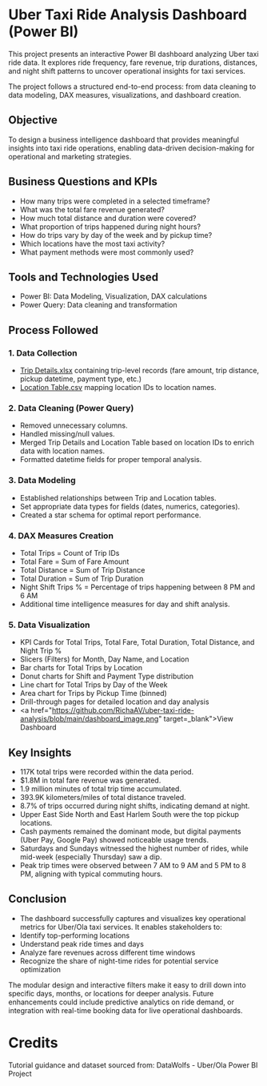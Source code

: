 # Uber Taxi Ride Analysis Dashboard (Power BI)
This project presents an interactive Power BI dashboard analyzing Uber taxi ride data. It explores ride frequency, fare revenue, trip durations, distances, and night shift patterns to uncover operational insights for taxi services.

The project follows a structured end-to-end process: from data cleaning to data modeling, DAX measures, visualizations, and dashboard creation.

## Objective
To design a business intelligence dashboard that provides meaningful insights into taxi ride operations, enabling data-driven decision-making for operational and marketing strategies.

## Business Questions and KPIs
* How many trips were completed in a selected timeframe?
* What was the total fare revenue generated?
* How much total distance and duration were covered?
* What proportion of trips happened during night hours?
* How do trips vary by day of the week and by pickup time?
* Which locations have the most taxi activity?
* What payment methods were most commonly used?

## Tools and Technologies Used
* Power BI: Data Modeling, Visualization, DAX calculations
* Power Query: Data cleaning and transformation

## Process Followed
### 1. Data Collection
* <a href="https://github.com/RichaAV/uber-taxi-ride-analysis/blob/main/trip-details.xlsx">Trip Details.xlsx</a> containing trip-level records (fare amount, trip distance, pickup datetime, payment type, etc.)
* <a href="https://github.com/RichaAV/uber-taxi-ride-analysis/blob/main/location-table.csv">Location Table.csv</a> mapping location IDs to location names.

### 2. Data Cleaning (Power Query)
* Removed unnecessary columns.
* Handled missing/null values.
* Merged Trip Details and Location Table based on location IDs to enrich data with location names.
* Formatted datetime fields for proper temporal analysis.

### 3. Data Modeling
* Established relationships between Trip and Location tables.
* Set appropriate data types for fields (dates, numerics, categories).
* Created a star schema for optimal report performance.

### 4. DAX Measures Creation
* Total Trips = Count of Trip IDs
* Total Fare = Sum of Fare Amount
* Total Distance = Sum of Trip Distance
* Total Duration = Sum of Trip Duration
* Night Shift Trips % = Percentage of trips happening between 8 PM and 6 AM
* Additional time intelligence measures for day and shift analysis.

### 5. Data Visualization
* KPI Cards for Total Trips, Total Fare, Total Duration, Total Distance, and Night Trip %
* Slicers (Filters) for Month, Day Name, and Location
* Bar charts for Total Trips by Location
* Donut charts for Shift and Payment Type distribution
* Line chart for Total Trips by Day of the Week
* Area chart for Trips by Pickup Time (binned)
* Drill-through pages for detailed location and day analysis
* <a href="https://github.com/RichaAV/uber-taxi-ride-analysis/blob/main/dashboard_image.png" target=_blank">View Dashboard</a>

## Key Insights
* 117K total trips were recorded within the data period.
* $1.8M in total fare revenue was generated.
* 1.9 million minutes of total trip time accumulated.
* 393.9K kilometers/miles of total distance traveled.
* 8.7% of trips occurred during night shifts, indicating demand at night.
* Upper East Side North and East Harlem South were the top pickup locations.
* Cash payments remained the dominant mode, but digital payments (Uber Pay, Google Pay) showed noticeable usage trends.
* Saturdays and Sundays witnessed the highest number of rides, while mid-week (especially Thursday) saw a dip.
* Peak trip times were observed between 7 AM to 9 AM and 5 PM to 8 PM, aligning with typical commuting hours.

## Conclusion
* The dashboard successfully captures and visualizes key operational metrics for Uber/Ola taxi services. It enables stakeholders to:
* Identify top-performing locations
* Understand peak ride times and days
* Analyze fare revenues across different time windows
* Recognize the share of night-time rides for potential service optimization

The modular design and interactive filters make it easy to drill down into specific days, months, or locations for deeper analysis. Future enhancements could include predictive analytics on ride demand, or integration with real-time booking data for live operational dashboards.

# Credits
Tutorial guidance and dataset sourced from: DataWolfs - Uber/Ola Power BI Project
